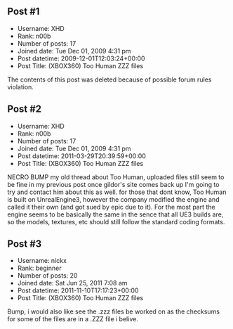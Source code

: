 ## Post #1
- Username: XHD
- Rank: n00b
- Number of posts: 17
- Joined date: Tue Dec 01, 2009 4:31 pm
- Post datetime: 2009-12-01T12:03:24+00:00
- Post Title: (XBOX360) Too Human ZZZ files

The contents of this post was deleted because of possible forum rules violation.
## Post #2
- Username: XHD
- Rank: n00b
- Number of posts: 17
- Joined date: Tue Dec 01, 2009 4:31 pm
- Post datetime: 2011-03-29T20:39:59+00:00
- Post Title: (XBOX360) Too Human ZZZ files

NECRO BUMP my old thread about Too Human, uploaded files still seem to be fine in my previous post
once gildor's site comes back up I'm going to try and contact him about this as well.
for those that dont know, Too Human is built on UnrealEngine3, however the company modified the engine and called it their own (and got sued by epic due to it).
For the most part the engine seems to be basically the same in the sence that all UE3 builds are, so the models, textures, etc should still follow the standard coding formats.
## Post #3
- Username: nickx
- Rank: beginner
- Number of posts: 20
- Joined date: Sat Jun 25, 2011 7:08 am
- Post datetime: 2011-11-10T17:17:23+00:00
- Post Title: (XBOX360) Too Human ZZZ files

Bump, i would also like see the .zzz files be worked on as the checksums for some of the files are in a .ZZZ file i belive.
